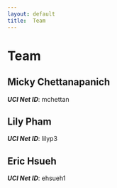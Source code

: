 ```yaml
---
layout: default
title:  Team
---
```

# Team

## Micky Chettanapanich
***UCI Net ID***: mchettan

## Lily Pham
***UCI Net ID***: lilyp3

## Eric Hsueh
***UCI Net ID***: ehsueh1

